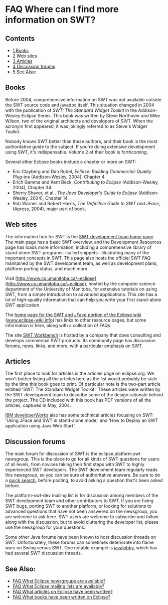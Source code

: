 

FAQ Where can I find more information on SWT?
=============================================

Contents
--------

*   [1 Books](#Books)
*   [2 Web sites](#Web-sites)
*   [3 Articles](#Articles)
*   [4 Discussion forums](#Discussion-forums)
*   [5 See Also:](#See-Also:)

Books
-----

Before 2004, comprehensive information on SWT was not available outside the SWT source code and javadoc itself. This situation changed in 2004 with the publication of _SWT: The Standard Widget Toolkit_ in the Addison-Wesley Eclipse Series. This book was written by Steve Northover and Mike Wilson, two of the original architects and developers of SWT. When the acronym first appeared, it was jokingly referred to as Steve's Widget Toolkit.

Nobody knows SWT better than these authors, and their book is the most authoritative guide to the subject. If you're doing extensive development using SWT, it's indispensable. Volume 2 of their book is forthcoming.

Several other Eclipse books include a chapter or more on SWT:

*   Eric Clayberg and Dan Rubel, _Eclipse: Building Commercial-Quality Plug-ins_ (Addison-Wesley, 2004), Chapter 4.
*   Erich Gamma and Kent Beck, _Contributing to Eclipse_ (Addison-Wesley, 2004), Chapter 34.
*   Sherry Shavor, et al., _The Java Developer's Guide to Eclipse_ (Addison-Wesley, 2004), Chapter 14.
*   Rob Warner and Robert Harris, _The Definitive Guide to SWT and JFace_, (Apress, 2004), major part of book.

Web sites
---------

The information hub for SWT is the [SWT development team home page](https://eclipse.org/swt). The main page has a basic SWT overview, and the Development Resources page has loads more information, including a comprehensive library of stand-alone SWT programs--called snippets--illustrating many of the important concepts in SWT. This page also hosts the official SWT FAQ maintained by the SWT development team, as well as development plans, platform porting status, and much more.

Visit [http://www.cs.umanitoba.ca/~eclipse](http://www.cs.umanitoba.ca/~eclipse), hosted by the computer science department of the University of Manitoba, for extensive tutorials on using SWT, from a simple introduction to advanced applications. This site has a lot of high-quality information that can help you write your first stand-alone SWT application.

The [home page for the SWT and JFace portion of the Eclipse wiki](http://wiki.eclipse.org/SWT) (www.eclipse-wiki.info) has links to other resource pages, but some information is here, along with a collection of FAQs.

The site [SWT Workbench](http://www.swtworkbench.com) is hosted by a company that does consulting and develops commercial SWT products. Its community page has discussion forums, news, links, and more, with a particular emphasis on SWT.

Articles
--------

The first place to look for articles is the articles page on eclipse.org. We won't bother listing all the articles here as the list would probably be stale by the time this book goes to print. Of particular note is the two-part article entitled 'SWT: The Standard Widget Toolkit.' These articles were written by the SWT development team to describe some of the design rationale behind the project. The CD included with this book has PDF versions of all the articles, captured in May, 2004.

[IBM developerWorks](http://www.ibm.com/developerworks) also has some technical articles focusing on SWT: 'Using JFace and SWT in stand-alone mode,' and 'How to Deploy an SWT application using Java Web Start.'

Discussion forums
-----------------

The main forum for discussion of SWT is the eclipse.platform.swt newsgroup. This is the place to go for all kinds of SWT questions for users of all levels, from novices taking their first steps with SWT to highly experienced SWT developers. The SWT develoment team regularly reads this newsgroup, so you can be sure of authoritative answers. Be sure to do a [quick search](https://www.eclipse.org/search/search.cgi), before posting, to avoid asking a question that's been asked before.

The platform-swt-dev mailing list is for discussion among members of the SWT development team and other contributors to SWT. If you are fixing SWT bugs, porting SWT to another platform, or looking for solutions to advanced questions that have not been answered on the newsgroup, you are welcome to ask here. SWT users are welcome to subscribe and follow along with the discussion, but to avoid cluttering the developer list, please use the newsgroup for your questions.

Some other Java forums have been known to host discussion threads on SWT. Unfortunately, these forums can sometimes deteriorate into flame wars on Swing versus SWT. One notable example is [javalobby](http://www.javalobby.org), which has had several SWT discussion threads.

See Also:
---------

*   [FAQ What Eclipse newsgroups are available?](./FAQ_What_Eclipse_newsgroups_are_available.md "FAQ What Eclipse newsgroups are available?")
*   [FAQ What Eclipse mailing lists are available?](./FAQ_What_Eclipse_mailing_lists_are_available.md "FAQ What Eclipse mailing lists are available?")
*   [FAQ What articles on Eclipse have been written?](./FAQ_What_articles_on_Eclipse_have_been_written.md "FAQ What articles on Eclipse have been written?")
*   [FAQ What books have been written on Eclipse?](./FAQ_What_books_have_been_written_on_Eclipse.md "FAQ What books have been written on Eclipse?")

